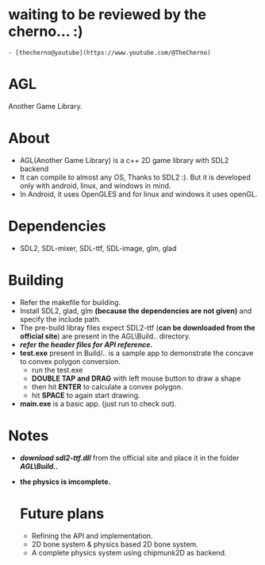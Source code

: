 # waiting to be reviewed by the cherno... :)
    - [thecherno@youtube](https://www.youtube.com/@TheCherno)
# AGL
Another Game Library.

# About
- AGL(Another Game Library) is a c++ 2D game library with SDL2 backend
- It can compile to almost any OS, Thanks to SDL2 :). But it is developed only with android, linux, and windows in mind.
- In Android, it uses OpenGLES and for linux and windows it uses openGL.

# Dependencies
- SDL2, SDL-mixer, SDL-ttf, SDL-image, glm, glad

# Building
- Refer the makefile for building.
- Install SDL2, glad, glm **(because the dependencies are not given)** and specify the include path.
- The pre-build libray files expect SDL2-ttf (**can be downloaded from the official site**) are present in the AGL\Build\.. directory.
- ***refer the header files for API reference.***
- **test.exe** present in Build/.. is a sample app to demonstrate the concave to convex polygon conversion.
    - run the test.exe
    - **DOUBLE TAP and DRAG** with left mouse button to draw a shape
    - then hit **ENTER** to calculate a convex polygon.
    - hit **SPACE** to again start drawing.
- **main.exe** is a basic app. (just run to check out).

# Notes
- ***download sdl2-ttf.dll*** from the official site and place it in the folder ***AGL\Build\..***
- **the physics is imcomplete.**

  # Future plans
  - Refining the API and implementation.
  - 2D bone system & physics based 2D bone system.
  - A complete physics system using chipmunk2D as backend.
